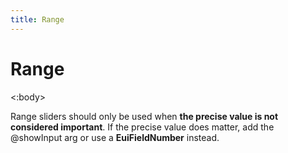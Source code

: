```yaml
---
title: Range
---
```


<EuiPageHeader>
  <EuiPageHeaderSection>
    <EuiTitle @size="l">
      <h1>
        Range
      </h1>
    </EuiTitle>
  </EuiPageHeaderSection>
</EuiPageHeader>

<EuiSpacer />

<EuiText>
  <EuiCallOut @color="warning" @title="Understanding precision">
    <:body>
      <p>
        Range sliders should only be used when <strong>the precise value is not considered important</strong>.
        If the precise value does matter, add the <EuiCode>@showInput</EuiCode> arg or use a <strong>EuiFieldNumber</strong> instead.
      </p>
    </:body>
  </EuiCallOut>
</EuiText>
